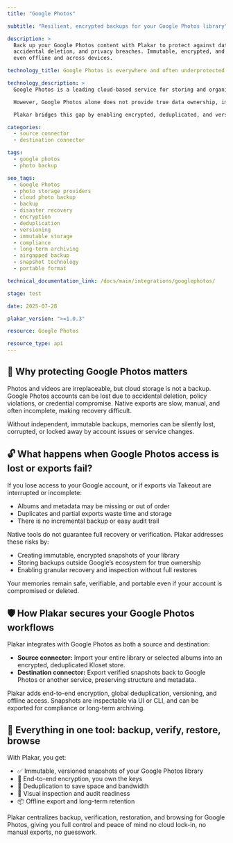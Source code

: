 ```yaml
---
title: "Google Photos"

subtitle: "Resilient, encrypted backups for your Google Photos library"

description: >
  Back up your Google Photos content with Plakar to protect against data loss,
  accidental deletion, and privacy breaches. Immutable, encrypted, and restorable 
  even offline and across devices.

technology_title: Google Photos is everywhere and often underprotected

technology_description: >
  Google Photos is a leading cloud-based service for storing and organizing personal and family memories, trusted by millions for its convenience and AI-powered features.

  However, Google Photos alone does not provide true data ownership, immutability, or portable backups. Account loss, export limitations, and cloud lock-in can put memories at risk.

  Plakar bridges this gap by enabling encrypted, deduplicated, and versioned backups of your Google Photos library, giving you full control and auditability.

categories:
  - source connector
  - destination connector

tags:
  - google photos
  - photo backup

seo_tags:
  - Google Photos
  - photo storage providers
  - cloud photo backup
  - backup
  - disaster recovery
  - encryption
  - deduplication
  - versioning
  - immutable storage
  - compliance
  - long-term archiving
  - airgapped backup
  - snapshot technology
  - portable format

technical_documentation_link: /docs/main/integrations/googlephotos/

stage: test

date: 2025-07-28

plakar_version: ">=1.0.3"

resource: Google Photos

resource_type: api
---
```


## 🧠 Why protecting Google Photos matters

Photos and videos are irreplaceable, but cloud storage is not a backup. Google Photos accounts can be lost due to accidental deletion, policy violations, or credential compromise. Native exports are slow, manual, and often incomplete, making recovery difficult.

Without independent, immutable backups, memories can be silently lost, corrupted, or locked away by account issues or service changes.

## 🔓 What happens when Google Photos access is lost or exports fail?

If you lose access to your Google account, or if exports via Takeout are interrupted or incomplete:

- Albums and metadata may be missing or out of order
- Duplicates and partial exports waste time and storage
- There is no incremental backup or easy audit trail

Native tools do not guarantee full recovery or verification. Plakar addresses these risks by:

- Creating immutable, encrypted snapshots of your library
- Storing backups outside Google’s ecosystem for true ownership
- Enabling granular recovery and inspection without full restores

Your memories remain safe, verifiable, and portable even if your account is compromised or deleted.

## 🛡️ How Plakar secures your Google Photos workflows

Plakar integrates with Google Photos as both a source and destination:

- **Source connector:** Import your entire library or selected albums into an encrypted, deduplicated Kloset store.
- **Destination connector:** Export verified snapshots back to Google Photos or another service, preserving structure and metadata.

Plakar adds end-to-end encryption, global deduplication, versioning, and offline access. Snapshots are inspectable via UI or CLI, and can be exported for compliance or long-term archiving.

## 🧰 Everything in one tool: backup, verify, restore, browse

With Plakar, you get:

- ✅ Immutable, versioned snapshots of your Google Photos library
- 🔐 End-to-end encryption, you own the keys
- 🧠 Deduplication to save space and bandwidth
- 🔎 Visual inspection and audit readiness
- 📦 Offline export and long-term retention

Plakar centralizes backup, verification, restoration, and browsing for Google Photos, giving you full control and peace of mind no cloud lock-in, no manual exports, no guesswork.